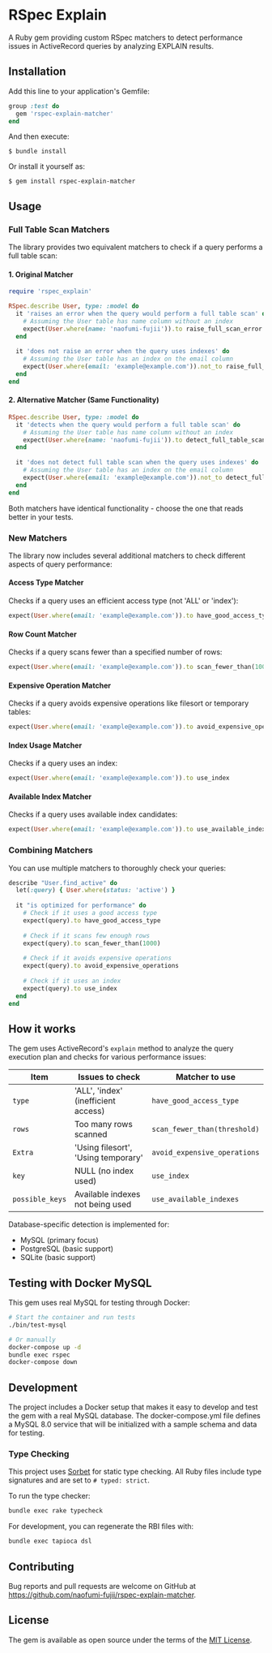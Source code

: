 # RSpec Explain

A Ruby gem providing custom RSpec matchers to detect performance issues in ActiveRecord queries by analyzing EXPLAIN results.

## Installation

Add this line to your application's Gemfile:

```ruby
group :test do
  gem 'rspec-explain-matcher'
end
```

And then execute:

```
$ bundle install
```

Or install it yourself as:

```
$ gem install rspec-explain-matcher
```

## Usage

### Full Table Scan Matchers

The library provides two equivalent matchers to check if a query performs a full table scan:

#### 1. Original Matcher

```ruby
require 'rspec_explain'

RSpec.describe User, type: :model do
  it 'raises an error when the query would perform a full table scan' do
    # Assuming the User table has name column without an index
    expect(User.where(name: 'naofumi-fujii')).to raise_full_scan_error
  end
  
  it 'does not raise an error when the query uses indexes' do
    # Assuming the User table has an index on the email column
    expect(User.where(email: 'example@example.com')).not_to raise_full_scan_error
  end
end
```

#### 2. Alternative Matcher (Same Functionality)

```ruby
RSpec.describe User, type: :model do
  it 'detects when the query would perform a full table scan' do
    # Assuming the User table has name column without an index
    expect(User.where(name: 'naofumi-fujii')).to detect_full_table_scan
  end
  
  it 'does not detect full table scan when the query uses indexes' do
    # Assuming the User table has an index on the email column
    expect(User.where(email: 'example@example.com')).not_to detect_full_table_scan
  end
end
```

Both matchers have identical functionality - choose the one that reads better in your tests.

### New Matchers

The library now includes several additional matchers to check different aspects of query performance:

#### Access Type Matcher

Checks if a query uses an efficient access type (not 'ALL' or 'index'):

```ruby
expect(User.where(email: 'example@example.com')).to have_good_access_type
```

#### Row Count Matcher

Checks if a query scans fewer than a specified number of rows:

```ruby
expect(User.where(email: 'example@example.com')).to scan_fewer_than(1000)
```

#### Expensive Operation Matcher

Checks if a query avoids expensive operations like filesort or temporary tables:

```ruby
expect(User.where(email: 'example@example.com')).to avoid_expensive_operations
```

#### Index Usage Matcher

Checks if a query uses an index:

```ruby
expect(User.where(email: 'example@example.com')).to use_index
```

#### Available Index Matcher

Checks if a query uses available index candidates:

```ruby
expect(User.where(email: 'example@example.com')).to use_available_indexes
```

### Combining Matchers

You can use multiple matchers to thoroughly check your queries:

```ruby
describe "User.find_active" do
  let(:query) { User.where(status: 'active') }
  
  it "is optimized for performance" do
    # Check if it uses a good access type
    expect(query).to have_good_access_type
    
    # Check if it scans few enough rows
    expect(query).to scan_fewer_than(1000)
    
    # Check if it avoids expensive operations
    expect(query).to avoid_expensive_operations
    
    # Check if it uses an index
    expect(query).to use_index
  end
end
```

## How it works

The gem uses ActiveRecord's `explain` method to analyze the query execution plan and checks for various performance issues:

| Item         | Issues to check                         | Matcher to use                |
|--------------|----------------------------------------|------------------------------|
| `type`       | 'ALL', 'index' (inefficient access)    | `have_good_access_type`     |
| `rows`       | Too many rows scanned                  | `scan_fewer_than(threshold)` |
| `Extra`      | 'Using filesort', 'Using temporary'    | `avoid_expensive_operations` |
| `key`        | NULL (no index used)                  | `use_index`                  |
| `possible_keys` | Available indexes not being used     | `use_available_indexes`      |

Database-specific detection is implemented for:
- MySQL (primary focus)
- PostgreSQL (basic support)
- SQLite (basic support)

## Testing with Docker MySQL

This gem uses real MySQL for testing through Docker:

```bash
# Start the container and run tests
./bin/test-mysql

# Or manually
docker-compose up -d
bundle exec rspec
docker-compose down
```

## Development

The project includes a Docker setup that makes it easy to develop and test the gem with a real MySQL database. The docker-compose.yml file defines a MySQL 8.0 service that will be initialized with a sample schema and data for testing.

### Type Checking

This project uses [Sorbet](https://sorbet.org/) for static type checking. All Ruby files include type signatures and are set to `# typed: strict`.

To run the type checker:

```bash
bundle exec rake typecheck
```

For development, you can regenerate the RBI files with:

```bash
bundle exec tapioca dsl
```

## Contributing

Bug reports and pull requests are welcome on GitHub at https://github.com/naofumi-fujii/rspec-explain-matcher.

## License

The gem is available as open source under the terms of the [MIT License](https://opensource.org/licenses/MIT).
